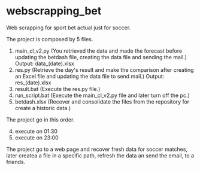 # webscrapping_bet
Web scrapping for sport bet actual just for soccer.

The project is composed by 5 files.

1) main_cl_v2.py (You retrieved the data and made the forecast before updating the betdash file, creating the data file and sending the mail.)  Output: data_(date).xlsx
2) res.py (Retrieve the day's result and make the comparison after creating an Excel file and updating the data file to send mail.)  Output: res_(date).xlsx
3) result.bat (Execute the res.py file.)
4) run_script.bat (Execute the main_cl_v2.py file and later turn off the pc.)
5) betdash.xlsx (Recover and consolidate the files from the repository for create a historic data.)

The project go in this order.

4) execute on 01:30
3) execute on 23:00


The project go to a web page and recover fresh data for soccer matches, later createa  a file in a specific path, refresh the data an send the email, to a friends.

